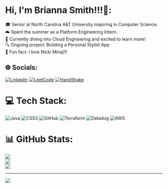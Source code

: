 

# Hi, I'm Brianna Smith!!!👋:
🎓 Senior at North Carolina A&T University majoring in Computer Science.<br>☁️ Spent the summer as a Platform Engineering Intern.<br>🚀 Currently diving into Cloud Engineering and excited to learn more!<br>🔍 Ongoing project: Building a Personal Stylist App<br>🌟 Fun fact: I love Nicki Minaj!!!


## 🌐 Socials:
[![LinkedIn](https://img.shields.io/badge/LinkedIn-%230077B5.svg?logo=linkedin&logoColor=white)](https://linkedin.com/in/https://www.linkedin.com/in/the-brianna-smith/) 
[![LeetCode](https://img.shields.io/badge/LeetCode-FF4785?logo=leetcode)](#)
[![HandShake](https://img.shields.io/badge/HandShake-9999FF?logo=handshake)](#)

# 💻 Tech Stack:
![Java](https://img.shields.io/badge/java-%23ED8B00.svg?style=for-the-badge&logo=openjdk&logoColor=white) ![CSS3](https://img.shields.io/badge/css3-%231572B6.svg?style=for-the-badge&logo=css3&logoColor=white) ![GitHub](https://img.shields.io/badge/github-%23121011.svg?style=for-the-badge&logo=github&logoColor=white) ![Terraform](https://img.shields.io/badge/terraform-%235835CC.svg?style=for-the-badge&logo=terraform&logoColor=white) ![Datadog](https://img.shields.io/badge/datadog-%23632CA6.svg?style=for-the-badge&logo=datadog&logoColor=white) ![AWS](https://img.shields.io/badge/AWS-%23FF9900.svg?style=for-the-badge&logo=amazon-aws&logoColor=white)
# 📊 GitHub Stats:
![](https://github-readme-stats.vercel.app/api?username=bjsmith-bot&theme=synthwave&hide_border=false&include_all_commits=false&count_private=false)<br/>
![](https://github-readme-streak-stats.herokuapp.com/?user=bjsmith-bot&theme=synthwave&hide_border=false)<br/>
![](https://github-readme-stats.vercel.app/api/top-langs/?username=bjsmith-bot&theme=synthwave&hide_border=false&include_all_commits=false&count_private=false&layout=compact)

---
[![](https://visitcount.itsvg.in/api?id=bjsmith-bot&icon=0&color=5)](https://visitcount.itsvg.in)

<!-- Proudly created with GPRM ( https://gprm.itsvg.in ) -->

<!-- Proudly created with GPRM ( https://gprm.itsvg.in ) -->
<!--
**bjsmith-bot/bjsmith-bot** is a ✨ _special_ ✨ repository because its `README.md` (this file) appears on your GitHub profile.

Here are some ideas to get you started:

- 🔭 I’m currently working on ...
- 🌱 I’m currently learning ...
- 👯 I’m looking to collaborate on ...
- 🤔 I’m looking for help with ...
- 💬 Ask me about ...
- 📫 How to reach me: ...
- 😄 Pronouns: ...
- ⚡ Fun fact: ...
-->
